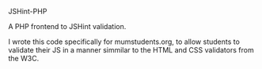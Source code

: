 JSHint-PHP

A PHP frontend to JSHint validation.

I wrote this code specifically for mumstudents.org, to allow students to validate their JS in a manner simmilar to the HTML and CSS validators from the W3C.
